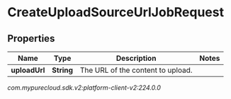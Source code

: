 # CreateUploadSourceUrlJobRequest


## Properties

| Name | Type | Description | Notes |
| ------------ | ------------- | ------------- | ------------- |
| **uploadUrl** | **String** | The URL of the content to upload. |  |




_com.mypurecloud.sdk.v2:platform-client-v2:224.0.0_
